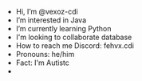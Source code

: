 -  Hi, I’m @vexoz-cdi
-  I’m interested in Java
-  I’m currently learning Python
- I'm looking to collaborate database
-  How to reach me Discord: fehvx.cdi
-  Pronouns: he/him
-  Fact: I'm Autistc
- 

<!---
vexoz-cdi/vexoz-cdi is a ✨ special ✨ repository because its `README.md` (this file) appears on your GitHub profile.
You can click the Preview link to take a look at your changes.
--->
